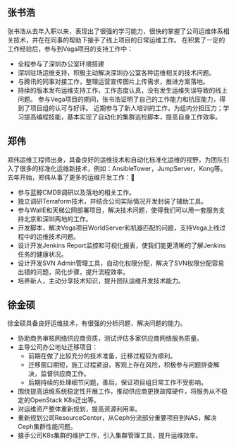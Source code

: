 

## 张书浩

张书浩从去年入职以来，表现出了很强的学习能力，很快的掌握了公司运维体系相关技术，并在在同事的帮助下接手了线上项目的日常运维工作。
在积累了一定的工作经验后，参与到Vega项目的支持工作中：
* 全程参与了深圳办公室环境搭建
* 深圳驻场运维支持，积极主动解决深圳办公室各种运维相关的技术问题。
* 与腾讯的同事对接工作，整理运营宣传图片上传需求，推进方案落地。
* 持续的版本发布运维支持工作，工作态度认真，没有发生运维失误导致的线上问题。
参与Vega项目的期间，张书浩证明了自己的工作能力和抗压能力，得到了项目组的认可与好评。
近期参与了新人培训的工作，为组内分担压力；学习提高编程技能，基本实现了自动化的集群巡检脚本，提高自身工作效率。

## 郑伟

郑伟运维工程师出身，具备良好的运维技术和自动化标准化运维的视野，为团队引入了很多的标准化运维新技术，例如：AnsibleTower，JumpServer，Kong等。
去年开始，郑伟从事了更多的运维开发工作：
* 参与蓝鲸CMDB调研以及落地的相关工作。
* 独立调研Terraform技术，并结合公司实际情况开发封装了辅助工具。
* 参与WallE和天梯公网部署项目，解决技术问题，使得我们可以用一套服务支持北京和深圳两地的工作。
* 开发脚本，解决Vega项目WorldServer和机器匹配的问题，支持Vega上线过程中的运维技术问题。
* 设计开发Jenkins Report监控和可视化报表，使我们能更清晰的了解Jenkins任务的健康状况。
* 设计开发SVN Admin管理工具，自动化权限分配，解决了SVN权限分配容易出错的问题，简化步骤，提升流程效率。
* 培养新人，主动分享技术知识，提升团队运维开发技术能力。

## 徐金硕

徐金硕具备良好运维技术，有很强的分析问题，解决问题的能力。
* 协助商务审核网络供应商资质，测试评估多家供应商网络服务质量。
* 主导公司办公地址迁移项目：
    * 前期在做了比较充分的技术准备，迁移过程较为顺利。
    * 迁移窗口期短，施工过程紧迫，客观上存在风险，积极参与问题排查解决，监督供应商工作。
    * 后期持续的处理细节问题，善后，保证项目组日常工作不受影响。
* 围绕提高运维系统稳定性开展工作，推动供应商更换故障硬件，将服务从不稳定的OpenStack K8s迁出等。
* 对运维资产整体重新规划，提高资源利用率。
* 重新规划公司ResourceCenter，从Ceph分流部分重要项目到NAS，解决Ceph集群性能问题。
* 接手公司K8s集群的维护工作，引入集群管理工具，提升运维效率。

